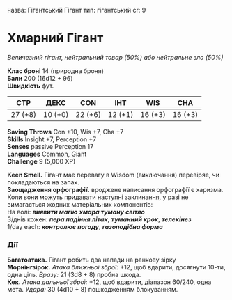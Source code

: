 назва: Гігантський Гігант тип: гігантський cr: 9

# Хмарний Гігант
_Величезний гігант, нейтральний товар (50%) або нейтральне зло (50%)_

**Клас броні** 14 (природна броня)    
**Бали** 200 (16d12 + 96)    
**Швидкість** фут.

| СТР     | ДЕКС    | CON     | ІНТ     | WIS     | CHA     |
| ------- | ------- | ------- | ------- | ------- | ------- |
| 27 (+8) | 10 (+0) | 22 (+6) | 12 (+1) | 16 (+3) | 16 (+3) |

**Saving Throws** Con +10, Wis +7, Cha +7    
**Skills** Insight +7, Perception +7    
**Senses** passive Perception 17    
**Languages** Common, Giant    
**Challenge** 9 (5,000 XP)

**Keen Smell.** Гігант має перевагу в Wisdom (виключання) перевіряє, чи покладаються на запах.    
**Заощадження орфографії.** вроджене написання орфографії є харизма. Коли вони можуть придавати наступні заклинання, у разі не вимагається жодних матеріальних компонентів:    
На волі: **_виявити магію_** **_хмара туману_** **_світло_**    
3/днів кожен: **_пера падіння_** **_літак_**, **_туманний крок_**, **_телекінез_**    
1/day each: **_контролює погоду_**, **_газоподібна форма_**

### Дії
**Багатоатака.** Гігант робить два напади на ранкову зірку    
**Морнінгзірок.** _Атака ближньої зброї:_ +12, щоб вдарити, досягнути 10-ти, одна ціль. _Вразу:_ 21 (3d8 + 8) пробна шкода.    
**Кек.** _Атака дальньої зброї:_ +12, щоб вдарити, діапазон 60/240, одна мета. _Удара:_ 30 (4d10 + 8) пошкодженням блокуванням.